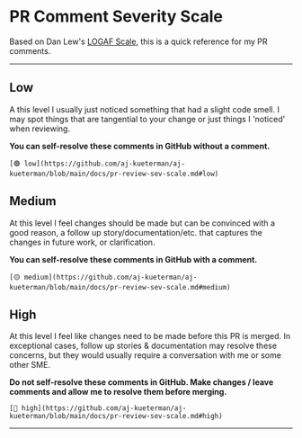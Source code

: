 # PR Comment Severity Scale

Based on Dan Lew's [LOGAF Scale](https://blog.danlew.net/2020/04/15/the-logaf-scale/), this is a quick reference for my PR comments.

---

## Low

A this level I usually just noticed something that had a slight code smell. I may spot things that are tangential to your change or just things I 'noticed' when reviewing. 

**You can self-resolve these comments in GitHub without a comment.**

```
[🟢 low](https://github.com/aj-kueterman/aj-kueterman/blob/main/docs/pr-review-sev-scale.md#low)
```

## Medium

At this level I feel changes should be made but can be convinced with a good reason, a follow up story/documentation/etc. that captures the changes in future work, or clarification. 

**You can self-resolve these comments in GitHub with a comment.**

```
[🟡 medium](https://github.com/aj-kueterman/aj-kueterman/blob/main/docs/pr-review-sev-scale.md#medium)
```

## High

At this level I feel like changes need to be made before this PR is merged. In exceptional cases, follow up stories & documentation may resolve these concerns, but they would usually require a conversation with me or some other SME.

**Do not self-resolve these comments in GitHub. Make changes / leave comments and allow me to resolve them before merging.**

```
[🔴 high](https://github.com/aj-kueterman/aj-kueterman/blob/main/docs/pr-review-sev-scale.md#high)
```

---
